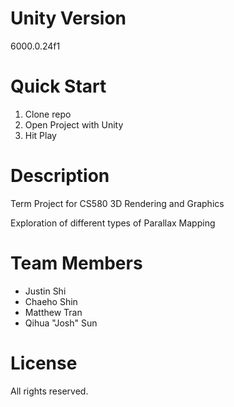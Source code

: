 # Unity Version
6000.0.24f1

# Quick Start
1. Clone repo
2. Open Project with Unity
3. Hit Play

# Description
Term Project for CS580 3D Rendering and Graphics

Exploration of different types of Parallax Mapping

# Team Members
* Justin Shi
* Chaeho Shin
* Matthew Tran
* Qihua "Josh" Sun

# License
All rights reserved.